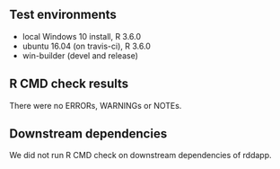 ## Test environments
* local Windows 10 install, R 3.6.0
* ubuntu 16.04 (on travis-ci), R 3.6.0
* win-builder (devel and release)
 
## R CMD check results
There were no ERRORs, WARNINGs or NOTEs.

## Downstream dependencies
We did not run R CMD check on downstream dependencies of rddapp.
